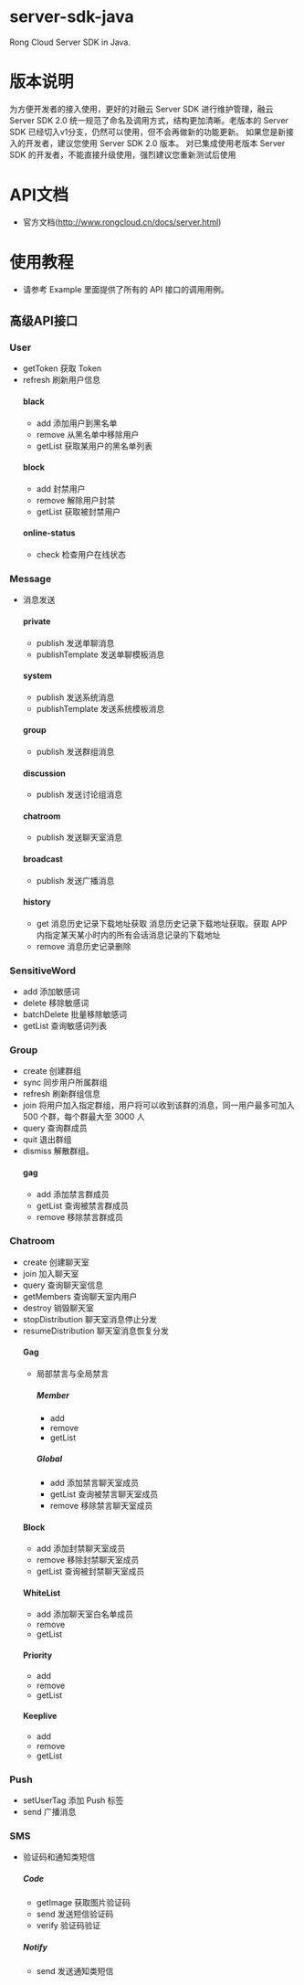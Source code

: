 server-sdk-java
=================

Rong Cloud Server SDK in Java.

# 版本说明
为方便开发者的接入使用，更好的对融云 Server SDK 进行维护管理，融云 Server SDK 2.0 统一规范了命名及调用方式，结构更加清晰。老版本的 Server SDK 已经切入v1分支，仍然可以使用，但不会再做新的功能更新。
如果您是新接入的开发者，建议您使用 Server SDK 2.0 版本。 对已集成使用老版本 Server SDK 的开发者，不能直接升级使用，强烈建议您重新测试后使用
# API文档
- 官方文档(http://www.rongcloud.cn/docs/server.html)

# 使用教程
* 请参考 Example 里面提供了所有的 API 接口的调用用例。

## 高级API接口

### User
- getToken  获取 Token 
- refresh  刷新用户信息
  #### black
  - add 添加用户到黑名单
  - remove 从黑名单中移除用户
  - getList 获取某用户的黑名单列表
  #### block
  - add 封禁用户
  - remove 解除用户封禁
  - getList 获取被封禁用户
  #### online-status
  - check 检查用户在线状态 

### Message
- 消息发送
  #### private
   - publish  发送单聊消息
   - publishTemplate  发送单聊模板消息
  #### system
    - publish  发送系统消息
    - publishTemplate  发送系统模板消息
  #### group
    - publish  发送群组消息
  #### discussion 
    - publish  发送讨论组消息
  #### chatroom
    - publish  发送聊天室消息
  #### broadcast
    - publish  发送广播消息
  #### history
    - get  消息历史记录下载地址获取 消息历史记录下载地址获取。获取 APP 内指定某天某小时内的所有会话消息记录的下载地址
    - remove  消息历史记录删除

### SensitiveWord
- add  添加敏感词
- delete  移除敏感词
- batchDelete 批量移除敏感词
- getList  查询敏感词列表

### Group
- create  创建群组
- sync  同步用户所属群组
- refresh  刷新群组信息
- join  将用户加入指定群组，用户将可以收到该群的消息，同一用户最多可加入 500 个群，每个群最大至 3000 人
- query  查询群成员
- quit  退出群组
- dismiss  解散群组。
  #### gag
  - add  添加禁言群成员
  - getList  查询被禁言群成员
  - remove  移除禁言群成员


### Chatroom
- create  创建聊天室
- join  加入聊天室
- query  查询聊天室信息
- getMembers  查询聊天室内用户
- destroy  销毁聊天室
- stopDistribution  聊天室消息停止分发
- resumeDistribution  聊天室消息恢复分发
  #### Gag
  - 局部禁言与全局禁言
    ##### Member
    - add
    - remove
    - getList
    ##### Global
    - add  添加禁言聊天室成员
    - getList  查询被禁言聊天室成员
    - remove  移除禁言聊天室成员
  #### Block
    - add  添加封禁聊天室成员
    - remove  移除封禁聊天室成员
    - getList  查询被封禁聊天室成员
  #### WhiteList
    - add  添加聊天室白名单成员
    - remove
    - getList 
  #### Priority
    - add
    - remove
    - getList
  #### Keeplive
    - add
    - remove
    - getList
### Push
- setUserTag  添加 Push 标签
- send  广播消息

### SMS
- 验证码和通知类短信
  ##### Code
  - getImage  获取图片验证码
  - send  发送短信验证码
  - verify  验证码验证
  ##### Notify
  - send  发送通知类短信
